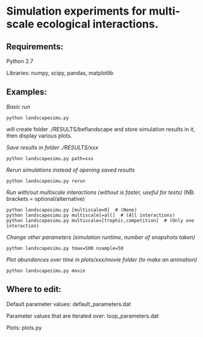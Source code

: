 Simulation experiments for multi-scale ecological interactions.
=======

## Requirements:
 Python 2.7

 Libraries: numpy, scipy, pandas, matplotlib

## Examples:

 *Basic run*

    python landscapesimu.py

 will create folder ./RESULTS/beflandscape and store simulation results in it, then display various plots.

 *Save results in folder ./RESULTS/xxx*

    python landscapesimu.py path=xxx

 *Rerun simulations instead of opening saved results*

    python landscapesimu.py rerun

 *Run with/out multiscale interactions (without is faster, useful for tests)* (NB: brackets = optional/alternative)

    python landscapesimu.py [multiscale=0]  # (None)
    python landscapesimu.py multiscale[=all]  # (All interactions)
    python landscapesimu.py multiscale=[trophic,competition]  # (Only one interaction)

 *Change other parameters (simulation runtime, number of snapshots taken)*

    python landscapesimu.py tmax=500 nsample=50

 *Plot abundances over time in plots/xxx/movie folder (to make an animation)*

    python landscapesimu.py movie


## Where to edit:

   Default parameter values:  default_parameters.dat

   Parameter values that are iterated over:  loop_parameters.dat

   Plots: plots.py